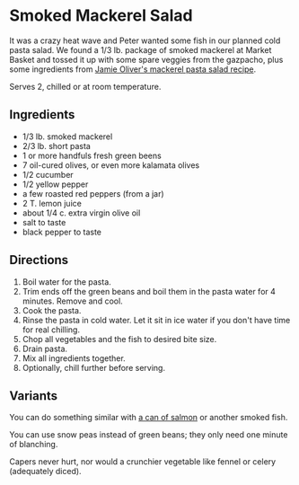 # Smoked Mackerel Salad

It was a crazy heat wave and Peter wanted some fish in our planned cold pasta salad.  We found a 1/3 lb. package of smoked mackerel at Market Basket and tossed it up with some spare veggies from the gazpacho, plus some ingredients from [Jamie Oliver's mackerel pasta salad recipe](https://www.jamieoliver.com/recipes/pasta-recipes/mackerel-pasta-salad/).

Serves 2, chilled or at room temperature.

## Ingredients

* 1/3 lb. smoked mackerel 
* 2/3 lb. short pasta
* 1 or more handfuls fresh green beens
* 7 oil-cured olives, or even more kalamata olives
* 1/2 cucumber
* 1/2 yellow pepper
* a few roasted red peppers (from a jar)
* 2 T. lemon juice
* about 1/4 c. extra virgin olive oil
* salt to taste
* black pepper to taste


## Directions

1. Boil water for the pasta.
2. Trim ends off the green beans and boil them in the pasta water for 4 minutes.   Remove and cool.
3. Cook the pasta.
4. Rinse the pasta in cold water.  Let it sit in ice water if you don't have time for real chilling.
5. Chop all vegetables and the fish to desired bite size.
6. Drain pasta.
7. Mix all ingredients together.
8. Optionally, chill further before serving.

## Variants

You can do something similar with [a can of salmon](https://www.tasteofhome.com/recipes/salmon-pasta-salad/) or another smoked fish.

You can use snow peas instead of green beans; they only need one minute of blanching.

Capers never hurt, nor would a crunchier vegetable like fennel or celery (adequately diced).

